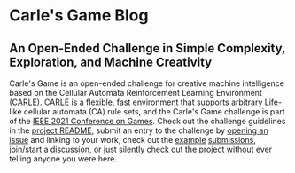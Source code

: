 
# Carle's Game Blog

## An Open-Ended Challenge in Simple Complexity, Exploration, and Machine Creativity

Carle's Game is an open-ended challenge for creative machine intelligence based on the Cellular Automata Reinforcement Learning Environment ([CARLE](https://github.com/riveSunder/carle)). CARLE is a flexible, fast environment that supports arbitrary Life-like cellular automata (CA) rule sets, and the Carle's Game challenge is part of the [IEEE 2021 Conference on Games](https://ieee-cog.org/2021/). Check out the challenge guidelines in the [project README](https://github.com/riveSunder/carles_game#readme), submit an entry to the challenge by [opening an issue](https://github.com/riveSunder/carles_game/issues) and linking to your work, check out the [example](https://github.com/rivesunder/moving_in_morley) [submissions](https://github.com/rivesunder/harli_learning), join/start a [discussion](https://github.com/riveSunder/carles_game/discussions/), or just silently check out the project without ever telling anyone you were here. 

